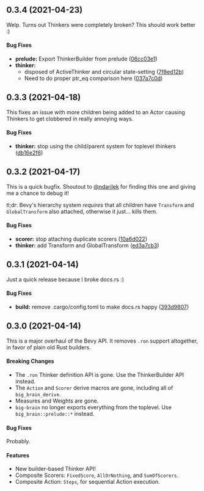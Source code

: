 <a name="0.3.4"></a>
## 0.3.4 (2021-04-23)

Welp. Turns out Thinkers were completely broken? This should work better :)

#### Bug Fixes

* **prelude:**  Export ThinkerBuilder from prelude ([06cc03e1](https://github.com/zkat/big-brain/commit/06cc03e1dd563c708bff276f7a194c8c81a00a5a))
* **thinker:**
  *  disposed of ActiveThinker and circular state-setting ([7f8ed12b](https://github.com/zkat/big-brain/commit/7f8ed12b112152c3f8d548d0a2208cefdb1581af))
  *  Need to do proper ptr_eq comparison here ([037a7c0d](https://github.com/zkat/big-brain/commit/037a7c0d0da065ea4cb5642047302d6bda13c670))


<a name="0.3.3"></a>
## 0.3.3 (2021-04-18)

This fixes an issue with more children being added to an Actor causing Thinkers to get clobbered in really annoying ways.

#### Bug Fixes

* **thinker:**  stop using the child/parent system for toplevel thinkers ([db16e2f6](https://github.com/zkat/big-brain/commit/db16e2f6ee97777b4df12e4ae435bf27b8012c7c))


<a name="0.3.2"></a>
## 0.3.2 (2021-04-17)

This is a quick bugfix. Shoutout to [@ndarilek](https://github.com/ndarilek)
for finding this one and giving me a chance to debug it!

tl;dr: Bevy's hierarchy system *requires* that all children have `Transform`
and `GlobalTransform` also attached, otherwise it just... kills them.

#### Bug Fixes

* **scorer:**  stop attaching duplicate scorers ([10a6d022](https://github.com/zkat/big-brain/commit/10a6d022ec682e33b98309318020c9068be4cea2))
* **thinker:**  add Transform and GlobalTransform ([ed3a7cb3](https://github.com/zkat/big-brain/commit/ed3a7cb3c03e27b76b374f75ac179f29c979e4cf))

<a name="0.3.1"></a>
## 0.3.1 (2021-04-14)

Just a quick release because I broke docs.rs :)

#### Bug Fixes

* **build:**  remove .cargo/config.toml to make docs.rs happy ([393d9807](https://github.com/zkat/big-brain/commit/393d9807576d21c7234667b1f9914f1886579bd0))


<a name="0.3.0"></a>
## 0.3.0 (2021-04-14)

This is a major overhaul of the Bevy API. It removes `.ron` support
altogether, in favor of plain old Rust builders.

#### Breaking Changes

* The `.ron` Thinker definition API is gone. Use the ThinkerBuilder API instead.
* The `Action` and `Scorer` derive macros are gone, including all of `big_brain_derive`.
* Measures and Weights are gone.
* `big-brain` no longer exports everything from the toplevel. Use `big_brain::prelude::*` instead.

#### Bug Fixes

Probably.

#### Features

* New builder-based Thinker API!
* Composite Scorers: `FixedScore`, `AllOrNothing`, and `SumOfScorers`.
* Composite Action: `Steps`, for sequential Action execution.
